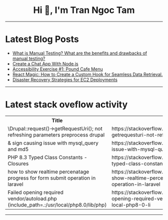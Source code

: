 <h1 align="center">Hi 👋, I'm Tran Ngoc Tam</h1>

---

# Latest Blog Posts 
<!-- BLOG-POST-LIST:START -->
- [What is Manual Testing? What are the benefits and drawbacks of manual testing?](https://dev.to/gayu1999/what-is-manual-testing-what-are-the-benefits-and-drawbacks-of-manual-testing-974)
- [Create a Chat App With Node.js](https://dev.to/amosgyamfi/create-a-chat-app-with-nodejs-16l2)
- [Accessibility Exercise #1: Pound Cafe Menu](https://dev.to/mahzeb/accessibility-exercise-1-pound-cafe-menu-4787)
- [React Magic: How to Create a Custom Hook for Seamless Data Retrieval.](https://dev.to/miracool/react-magic-how-to-create-a-custom-hook-for-seamless-data-retrieval-4hj4)
- [Disaster Recovery Strategies for EC2 Deployments](https://dev.to/platform_engineers/disaster-recovery-strategies-for-ec2-deployments-7lk)
<!-- BLOG-POST-LIST:END -->

---

# Latest stack oveflow activity
<table>
  <tr><th>Title</th><th>Link</th></tr>
  <!-- STACKOVERFLOW:START --><tr><td>\Drupal::request&lpar;&rpar;-&gt;getRequestUri&lpar;&rpar;; not refreshing parameters preprocess drupal</td><td>https://stackoverflow.com/questions/78408595/drupalrequest-getrequesturi-not-refreshing-parameters-preprocess-drupal</td></tr><tr><td>&amp; sign causing issue with mysql_query and md5</td><td>https://stackoverflow.com/questions/78408579/sign-causing-issue-with-mysql-query-and-md5</td></tr><tr><td>PHP 8.3 Typed Class Constants - Closures</td><td>https://stackoverflow.com/questions/78408559/php-8-3-typed-class-constants-closures</td></tr><tr><td>how to show realtime percenatage progress for form submit operation in laravel</td><td>https://stackoverflow.com/questions/78408506/how-to-show-realtime-percenatage-progress-for-form-submit-operation-in-laravel</td></tr><tr><td>Failed opening required vendor/autoload.php &lpar;include_path=.:/usr/local/php8.0/lib/php&rpar;</td><td>https://stackoverflow.com/questions/78408292/failed-opening-required-vendor-autoload-php-include-path-usr-local-php8-0-li</td></tr><!-- STACKOVERFLOW:END -->
</table>

---


